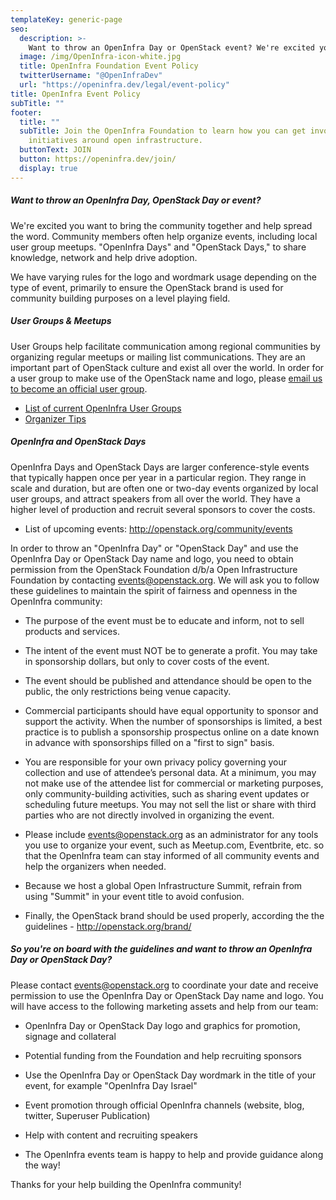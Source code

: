 ```yaml
---
templateKey: generic-page
seo:
  description: >-
    Want to throw an OpenInfra Day or OpenStack event? We're excited you want to bring the community together and help spread the word. Community members often help organize events, including local user group meetups and "OpenInfra Days" or "OpenStack Days," to share knowledge, network and help drive adoption.
  image: /img/OpenInfra-icon-white.jpg
  title: OpenInfra Foundation Event Policy
  twitterUsername: "@OpenInfraDev"
  url: "https://openinfra.dev/legal/event-policy"
title: OpenInfra Event Policy
subTitle: ""
footer:
  title: ""
  subTitle: Join the OpenInfra Foundation to learn how you can get involved in
    initiatives around open infrastructure.
  buttonText: JOIN
  button: https://openinfra.dev/join/
  display: true
---
```


##### Want to throw an OpenInfra Day, OpenStack Day or event?

We're excited you want to bring the community together and help spread the word. Community members often help organize events, including local user group meetups. "OpenInfra Days" and "OpenStack Days," to share knowledge, network and help drive adoption.

We have varying rules for the logo and wordmark usage depending on the type of event, primarily to ensure the OpenStack brand is used for community building purposes on a level playing field.

##### User Groups & Meetups

User Groups help facilitate communication among regional communities by organizing regular meetups or mailing list communications. They are an important part of OpenStack culture and exist all over the world. In order for a user group to make use of the OpenStack name and logo, please [email us to become an official user group](mailto:community@openinfra.dev).

- [List of current OpenInfra User Groups](https://www.meetup.com/pro/openinfradev)
- [Organizer Tips](https://www.openstack.org/events/openstackdays)

##### OpenInfra and OpenStack Days

OpenInfra Days and OpenStack Days are larger conference-style events that typically happen once per year in a particular region. They range in scale and duration, but are often one or two-day events organized by local user groups, and attract speakers from all over the world. They have a higher level of production and recruit several sponsors to cover the costs.

- List of upcoming events: http://openstack.org/community/events

In order to throw an "OpenInfra Day" or "OpenStack Day" and use the OpenInfra Day or OpenStack Day name and logo, you need to obtain permission from the OpenStack Foundation d/b/a Open Infrastructure Foundation by contacting [events@openstack.org](mailto:events@openstack.org). We will ask you to follow these guidelines to maintain the spirit of fairness and openness in the OpenInfra community:

- The purpose of the event must be to educate and inform, not to sell products and services.

- The intent of the event must NOT be to generate a profit. You may take in sponsorship dollars, but only to cover costs of the event.

- The event should be published and attendance should be open to the public, the only restrictions being venue capacity.

- Commercial participants should have equal opportunity to sponsor and support the activity. When the number of sponsorships is limited, a best practice is to publish a sponsorship prospectus online on a date known in advance with sponsorships filled on a "first to sign" basis.

- You are responsible for your own privacy policy governing your collection and use of attendee’s personal data. At a minimum, you may not make use of the attendee list for commercial or marketing purposes, only community-building activities, such as sharing event updates or scheduling future meetups. You may not sell the list or share with third parties who are not directly involved in organizing the event.

- Please include events@openstack.org as an administrator for any tools you use to organize your event, such as Meetup.com, Eventbrite, etc. so that the OpenInfra team can stay informed of all community events and help the organizers when needed.

- Because we host a global Open Infrastructure Summit, refrain from using "Summit" in your event title to avoid confusion.

- Finally, the OpenStack brand should be used properly, according the the guidelines - http://openstack.org/brand/

##### So you're on board with the guidelines and want to throw an OpenInfra Day or OpenStack Day?

Please contact [events@openstack.org](mailto:events@openstack.org) to coordinate your date and receive permission to use the OpenInfra Day or OpenStack Day name and logo. You will have access to the following marketing assets and help from our team:

- OpenInfra Day or OpenStack Day logo and graphics for promotion, signage and collateral

- Potential funding from the Foundation and help recruiting sponsors

- Use the OpenInfra Day or OpenStack Day wordmark in the title of your event, for example "OpenInfra Day Israel"

- Event promotion through official OpenInfra channels (website, blog, twitter, Superuser Publication)

- Help with content and recruiting speakers

- The OpenInfra events team is happy to help and provide guidance along the way!

Thanks for your help building the OpenInfra community!
